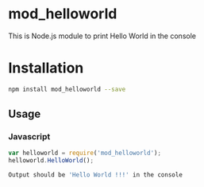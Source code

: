 # mod_helloworld
This is Node.js module to print Hello World in the console

# Installation
```sh
npm install mod_helloworld --save
```
## Usage

### Javascript

```javascript
var helloworld = require('mod_helloworld');
helloworld.HelloWorld();
```
```sh
Output should be 'Hello World !!!' in the console
```
